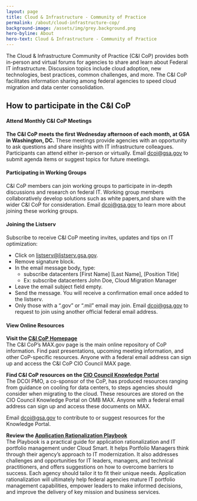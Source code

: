 ```yaml
---
layout: page
title: Cloud & Infrastructure - Community of Practice
permalink: /about/cloud-infrastructure-cop/
background-image: /assets/img/grey.background.png
hero-byline: About
hero-text: Cloud & Infrastructure - Community of Practice
---
```

The Cloud & Infrastructure Community of Practice (C&I CoP) provides both in-person and virtual forums for agencies to share and learn about Federal IT infrastructure. Discussion topics include cloud adoption, new technologies, best practices, common challenges, and more. The C&I CoP facilitates information sharing among federal agencies to speed cloud migration and data center consolidation.

## How to participate in the C&I CoP
#### Attend Monthly C&I CoP Meetings
**The C&I CoP meets the first Wednesday afternoon of each month, at GSA in Washington, DC.** These meetings provide agencies with an opportunity to ask questions and share insights with IT infrastructure colleagues. Participants can attend either in-person or virtually. Email [dcoi@gsa.gov](mailto:dcoi@gsa.gov) to submit agenda items or suggest topics for future meetings.

#### Participating in Working Groups
C&I CoP members can join working groups to participate in in-depth discussions and research on federal IT. Working group members collaboratively develop solutions such as white papers,and share with the wider C&I CoP for consideration. Email [dcoi@gsa.gov](mailto:dcoi@gsa.gov) to learn more about joining these working groups.

#### Joining the Listserv
Subscribe to receive C&I CoP meeting invites, updates and tips on IT optimization:
* Click on listserv@listserv.gsa.gov.
* Remove signature block.
* In the email message body, type:
  * subscribe datacenters [First Name] [Last Name], [Position Title]
  * Ex: subscribe datacenters John Doe, Cloud Migration Manager
* Leave the email subject field empty.
* Send the message. You will receive a confirmation email once added to the listserv.
* Only those with a “.gov” or “.mil” email may join. Email [dcoi@gsa.gov](mailto:dcoi@gsa.gov) to request to join using another official federal email address.

#### View Online Resources
**Visit the [C&I CoP Homepage](https://community.max.gov/display/Egov/CIO+Council+Data+Center+Optimization+Initiative+Community+of+Practice)**  
The C&I CoP’s MAX.gov page is the main online repository of CoP information. Find past presentations, upcoming meeting information, and other CoP-specific resources. Anyone with a federal email address can sign up and access the C&I CoP CIO Council MAX page.

**Find C&I CoP resources on the [CIO Council Knowledge Portal](https://community.max.gov/x/8YwyK )**  
The DCOI PMO, a co-sponsor of the CoP, has produced resources ranging from guidance on cooling for data centers, to steps agencies should consider when migrating to the cloud. These resources are stored on the CIO Council Knowledge Portal on OMB MAX. Anyone with a federal email address can sign up and access these documents on MAX.

Email [dcoi@gsa.gov](mailto:dcoi@gsa.gov) to contribute to or suggest resources for the Knowledge Portal.

**Review the [Application Rationalization Playbook](https://www.cio.gov/assets/files/Application-Rationalization-Playbook.pdf)**  
The Playbook is a practical guide for application rationalization and IT portfolio management under Cloud Smart. It helps Portfolio Managers think through their agency’s approach to IT modernization. It also addresses challenges and opportunities for IT leaders, managers, and technical practitioners, and offers suggestions on how to overcome barriers to success. Each agency should tailor it to fit their unique needs. Application rationalization will ultimately help federal agencies mature IT portfolio management capabilities, empower leaders to make informed decisions, and improve the delivery of key mission and business services.

